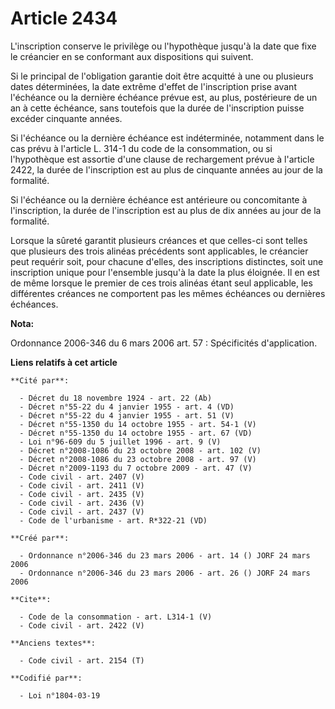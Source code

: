 # Article 2434

L'inscription conserve le privilège ou l'hypothèque jusqu'à la date que fixe le créancier en se conformant aux dispositions
qui suivent. 

Si le principal de l'obligation garantie doit être acquitté à une ou plusieurs dates déterminées, la date extrême d'effet de
l'inscription prise avant l'échéance ou la dernière échéance prévue est, au plus, postérieure de un an à cette échéance, sans
toutefois que la durée de l'inscription puisse excéder cinquante années. 

Si l'échéance ou la dernière échéance est indéterminée, notamment dans le cas prévu à l'article L. 314-1 du code de la
consommation, ou si l'hypothèque est assortie d'une clause de rechargement prévue à l'article 2422, la durée de l'inscription
est au plus de cinquante années au jour de la formalité. 

Si l'échéance ou la dernière échéance est antérieure ou concomitante à l'inscription, la durée de l'inscription est au plus
de dix années au jour de la formalité. 

Lorsque la sûreté garantit plusieurs créances et que celles-ci sont telles que plusieurs des trois alinéas précédents sont
applicables, le créancier peut requérir soit, pour chacune d'elles, des inscriptions distinctes, soit une inscription unique
pour l'ensemble jusqu'à la date la plus éloignée. Il en est de même lorsque le premier de ces trois alinéas étant seul
applicable, les différentes créances ne comportent pas les mêmes échéances ou dernières échéances.

**Nota:**

Ordonnance 2006-346 du 6 mars 2006 art. 57 : Spécificités d'application.

**Liens relatifs à cet article**

	**Cité par**:

	  - Décret du 18 novembre 1924 - art. 22 (Ab)
	  - Décret n°55-22 du 4 janvier 1955 - art. 4 (VD)
	  - Décret n°55-22 du 4 janvier 1955 - art. 51 (V)
	  - Décret n°55-1350 du 14 octobre 1955 - art. 54-1 (V)
	  - Décret n°55-1350 du 14 octobre 1955 - art. 67 (VD)
	  - Loi n°96-609 du 5 juillet 1996 - art. 9 (V)
	  - Décret n°2008-1086 du 23 octobre 2008 - art. 102 (V)
	  - Décret n°2008-1086 du 23 octobre 2008 - art. 97 (V)
	  - Décret n°2009-1193 du 7 octobre 2009 - art. 47 (V)
	  - Code civil - art. 2407 (V)
	  - Code civil - art. 2411 (V)
	  - Code civil - art. 2435 (V)
	  - Code civil - art. 2436 (V)
	  - Code civil - art. 2437 (V)
	  - Code de l'urbanisme - art. R*322-21 (VD)

	**Créé par**:

	  - Ordonnance n°2006-346 du 23 mars 2006 - art. 14 () JORF 24 mars 2006
	  - Ordonnance n°2006-346 du 23 mars 2006 - art. 26 () JORF 24 mars 2006

	**Cite**:

	  - Code de la consommation - art. L314-1 (V)
	  - Code civil - art. 2422 (V)

	**Anciens textes**:

	  - Code civil - art. 2154 (T)

	**Codifié par**:

	  - Loi n°1804-03-19
